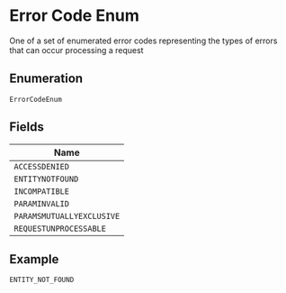 
# Error Code Enum

One of a set of enumerated error codes representing the types of errors that can occur processing a
request

## Enumeration

`ErrorCodeEnum`

## Fields

| Name |
|  --- |
| `ACCESSDENIED` |
| `ENTITYNOTFOUND` |
| `INCOMPATIBLE` |
| `PARAMINVALID` |
| `PARAMSMUTUALLYEXCLUSIVE` |
| `REQUESTUNPROCESSABLE` |

## Example

```
ENTITY_NOT_FOUND
```

